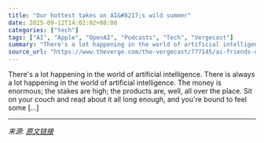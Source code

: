 ```yaml
---
title: "Our hottest takes on AI&#8217;s wild summer"
date: 2025-09-12T14:02:02+08:00
categories: ["tech"]
tags: ["AI", "Apple", "OpenAI", "Podcasts", "Tech", "Vergecast"]
summary: "There's a lot happening in the world of artificial intelligence. There is always a lot happening in the world of artificial intelligence. The money is enormous; the stakes are high; the products are, "
source_url: "https://www.theverge.com/the-vergecast/777145/ai-friends-openai-claude-takes-vergecast"
---
```


There's a lot happening in the world of artificial intelligence. There is always a lot happening in the world of artificial intelligence. The money is enormous; the stakes are high; the products are, well, all over the place. Sit on your couch and read about it all long enough, and you're bound to feel some [&#8230;]

---

*来源: [原文链接](https://www.theverge.com/the-vergecast/777145/ai-friends-openai-claude-takes-vergecast)*
